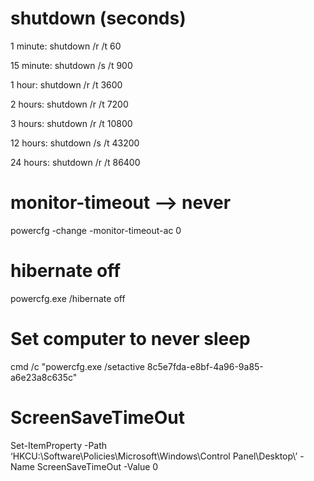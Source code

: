 # shutdown (seconds)

1 minute: shutdown /r /t 60	

15 minute: shutdown /s /t 900	

1 hour: shutdown /r /t 3600	

2 hours: shutdown /r /t 7200	

3 hours: shutdown /r /t 10800	

12 hours: shutdown /s /t 43200	

24 hours: shutdown /r /t 86400	

# monitor-timeout --> never

powercfg -change -monitor-timeout-ac 0

# hibernate off
powercfg.exe /hibernate off 

# Set computer to never sleep
cmd /c "powercfg.exe /setactive 8c5e7fda-e8bf-4a96-9a85-a6e23a8c635c"

# ScreenSaveTimeOut
Set-ItemProperty -Path ‘HKCU:\Software\Policies\Microsoft\Windows\Control Panel\Desktop\’ -Name ScreenSaveTimeOut -Value 0
